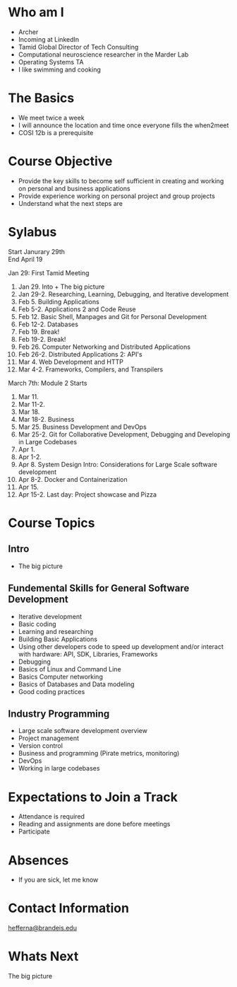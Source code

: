 # Who am I
* Archer
* Incoming at LinkedIn
* Tamid Global Director of Tech Consulting
* Computational neuroscience researcher in the Marder Lab
* Operating Systems TA
* I like swimming and cooking

# The Basics
* We meet twice a week
* I will announce the location and time once everyone fills the when2meet
* COSI 12b is a prerequisite 

# Course Objective
* Provide the key skills to become self sufficient in creating and working on personal and business applications
* Provide experience working on personal project and group projects
* Understand what the next steps are

# Sylabus
Start Janurary 29th  
End April 19 

Jan 29: First Tamid Meeting
1. Jan 29. Into + The big picture
2. Jan 29-2. Researching, Learning, Debugging, and Iterative development
3. Feb 5. Building Applications
4. Feb 5-2. Applications 2 and Code Reuse
5. Feb 12. Basic Shell, Manpages and Git for Personal Development
6. Feb 12-2. Databases
7. Feb 19. Break!
8. Feb 19-2. Break!
9. Feb 26. Computer Networking and Distributed Applications  
10. Feb 26-2. Distributed Applications 2: API's
11. Mar 4. Web Development and HTTP
12. Mar 4-2. Frameworks, Compilers, and Transpilers

March 7th: Module 2 Starts
1. Mar 11.
2. Mar 11-2.
3. Mar 18. 
4. Mar 18-2. Business 
5. Mar 25. Business Development and DevOps
6. Mar 25-2. Git for Collaborative Development, Debugging and Developing in Large Codebases
7. Apr 1. 
8. Apr 1-2. 
9. Apr 8. System Design Intro: Considerations for Large Scale software development
10. Apr 8-2. Docker and Containerization
11. Apr 15. 
12. Apr 15-2. Last day: Project showcase and Pizza
# Course Topics
## Intro
* The big picture

## Fundemental Skills for General Software Development
* Iterative development
* Basic coding
* Learning and researching
* Building Basic Applications
* Using other developers code to speed up development and/or interact with hardware: API, SDK, Libraries, Frameworks
* Debugging
* Basics of Linux and Command Line
* Basics Computer networking
* Basics of Databases and Data modeling
* Good coding practices


## Industry Programming
* Large scale software development overview
* Project management
* Version control
* Business and programming (Pirate metrics, monitoring)
* DevOps
* Working in large codebases

# Expectations to Join a Track
* Attendance is required
* Reading and assignments are done before meetings
* Participate

# Absences
* If you are sick, let me know

# Contact Information
hefferna@brandeis.edu

# Whats Next
The big picture
